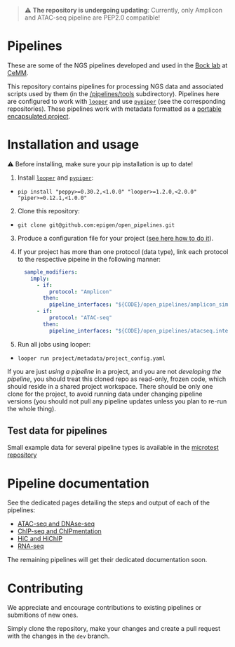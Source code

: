 > :warning: **The repository is undergoing updating**: Currently, only Amplicon and ATAC-seq pipeline are PEP2.0 compatible!


# Pipelines

These are some of the NGS pipelines developed and used in the [Bock lab](http://medical-epigenomics.org) at [CeMM](http://cemm.at).

This repository contains pipelines for processing NGS data and associated scripts used by them (in the [/pipelines/tools](pipelines/tools) subdirectory).
Pipelines here are configured to work with [`looper`](http://looper.readthedocs.io) and use [`pypiper`](http://pypiper.readthedocs.io) (see the corresponding repositories). These pipelines work with metadata formatted as a [portable encapsulated project](http://pepkit.github.io).

# Installation and usage
:warning: Before installing, make sure your pip installation is up to date!

1. Install [`looper`](http://looper.readthedocs.io) and [`pypiper`](http://pypiper.readthedocs.io): 
  - `pip install "peppy>=0.30.2,<1.0.0" "looper>=1.2.0,<2.0.0" "piper>=0.12.1,<1.0.0"`
2. Clone this repository:
  - `git clone git@github.com:epigen/open_pipelines.git`
3. Produce a configuration file for your project ([see here how to do it](http://looper.databio.org/en/latest/defining-a-project/)).
4. If your project has more than one protocol (data type), link each protocol to the respective pipeine in the following manner:

      ```yaml
        sample_modifiers:
          imply:
            - if:
                protocol: "Amplicon"
              then:
                pipeline_interfaces: "${CODE}/open_pipelines/amplicon_simple.interface.yaml"
            - if:
                protocol: "ATAC-seq"
              then:
                pipeline_interfaces: "${CODE}/open_pipelines/atacseq.interface.yaml"
      ```
5. Run all jobs using looper:
  - `looper run project/metadata/project_config.yaml`


If you are just _using a pipeline_ in a project, and you are not _developing the pipeline_, you should treat this cloned repo as read-only, frozen code, which should reside in a shared project workspace. There should be only one clone for the project, to avoid running data under changing pipeline versions (you should not pull any pipeline updates unless you plan to re-run the whole thing).


## Test data for pipelines

Small example data for several pipeline types is available in the [microtest repository](https://github.com/epigen/microtest/)


# Pipeline documentation
See the dedicated pages detailing the steps and output of each of the pipelines:
 - [ATAC-seq and DNAse-seq](pipelines/atacseq.md)
 - [ChIP-seq and ChIPmentation](pipelines/chipseq.md)
 - [HiC and HiChIP](pipelines/hic.md)
 - [RNA-seq](pipelines/rnaseq.md)

The remaining pipelines will get their dedicated documentation soon.


# Contributing

We appreciate and encourage contributions to existing pipelines or submitions of new ones.

Simply clone the repository, make your changes and create a pull request with the changes in the `dev` branch.
